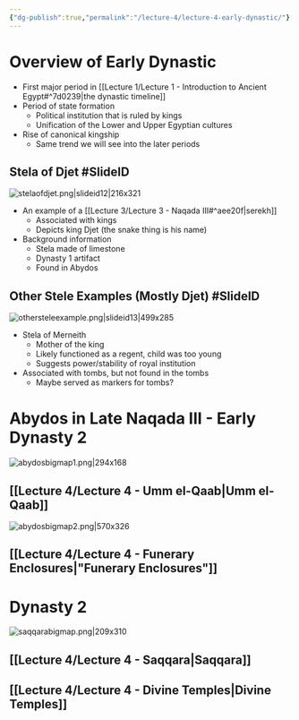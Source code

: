 ```yaml
---
{"dg-publish":true,"permalink":"/lecture-4/lecture-4-early-dynastic/"}
---
```


# Overview of Early Dynastic
- First major period in [[Lecture 1/Lecture 1 - Introduction to Ancient Egypt#^7d0239\|the dynastic timeline]]
- Period of state formation
	- Political institution that is ruled by kings
	- Unification of the Lower and Upper Egyptian cultures
- Rise of canonical kingship
	- Same trend we will see into the later periods

## Stela of Djet #SlideID


![stelaofdjet.png|slideid12|216x321](/img/user/Images/stelaofdjet.png)


- An example of a [[Lecture 3/Lecture 3 - Naqada III#^aee20f\|serekh]]
	- Associated with kings
	- Depicts king Djet (the snake thing is his name)
- Background information
	- Stela made of limestone
	- Dynasty 1 artifact
	- Found in Abydos

## Other Stele Examples (Mostly Djet) #SlideID


![othersteleexample.png|slideid13|499x285](/img/user/Images/othersteleexample.png)


- Stela of Merneith
	- Mother of the king
	- Likely functioned as a regent, child was too young
	- Suggests power/stability of royal institution
- Associated with tombs, but not found in the tombs
	- Maybe served as markers for tombs?

# Abydos in Late Naqada III - Early Dynasty 2
![abydosbigmap1.png|294x168](/img/user/Images/abydosbigmap1.png)
## [[Lecture 4/Lecture 4 - Umm el-Qaab\|Umm el-Qaab]]
![abydosbigmap2.png|570x326](/img/user/Images/abydosbigmap2.png)
## [[Lecture 4/Lecture 4 - Funerary Enclosures\|"Funerary Enclosures"]]

# Dynasty 2
![saqqarabigmap.png|209x310](/img/user/Images/saqqarabigmap.png)
## [[Lecture 4/Lecture 4 - Saqqara\|Saqqara]]
## [[Lecture 4/Lecture 4 - Divine Temples\|Divine Temples]]